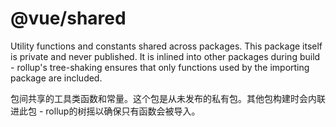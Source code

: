 # @vue/shared

Utility functions and constants shared across packages. This package itself is private and never published. It is inlined into other packages during build - rollup's tree-shaking ensures that only functions used by the importing package are included.

包间共享的工具类函数和常量。这个包是从未发布的私有包。其他包构建时会内联进此包 - rollup的树摇以确保只有函数会被导入。